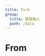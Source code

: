 ```yaml
---
title: Form
group:
  title: 数据输入
  path: /data
---
```


# From

<code src="./examples/basic.tsx" />
